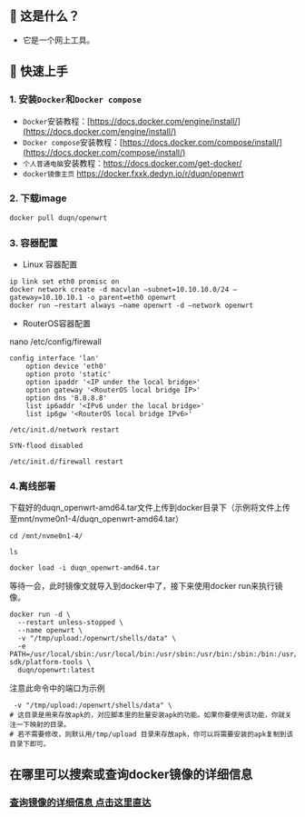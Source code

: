 ## 🤔 这是什么？
- 它是一个网上工具。

## 🚀 快速上手

### 1. 安装`Docker`和`Docker compose`

- `Docker`安装教程：[https://docs.docker.com/engine/install/](https://docs.docker.com/engine/install/)
- `Docker compose`安装教程：[https://docs.docker.com/compose/install/](https://docs.docker.com/compose/install/)
- `个人普通电脑`安装教程：https://docs.docker.com/get-docker/
- `docker镜像主页` https://docker.fxxk.dedyn.io/r/duqn/openwrt

### 2. 下载image

```bash
docker pull duqn/openwrt
```

### 3. 容器配置

- Linux 容器配置
```
ip link set eth0 promisc on
docker network create -d macvlan –subnet=10.10.10.0/24 –gateway=10.10.10.1 -o parent=eth0 openwrt
docker run –restart always –name openwrt -d –network openwrt 
```
- RouterOS容器配置
  
nano /etc/config/firewall
```
config interface 'lan'
	option device 'eth0'
	option proto 'static'
	option ipaddr '<IP under the local bridge>'
	option gateway '<RouterOS local bridge IP>'
	option dns '8.8.8.8'
	list ip6addr '<IPv6 under the local bridge>'
	list ip6gw '<RouterOS local bridge IPv6>'
```
`/etc/init.d/network restart`
```
SYN-flood disabled
```
`/etc/init.d/firewall restart`


### 4.离线部署
下载好的duqn_openwrt-amd64.tar文件上传到docker目录下（示例将文件上传至mnt/nvme0n1-4/duqn_openwrt-amd64.tar）

```
cd /mnt/nvme0n1-4/
```
```  
ls
```
```
docker load -i duqn_openwrt-amd64.tar
```

等待一会，此时镜像文就导入到docker中了，接下来使用docker run来执行镜像。
```
docker run -d \
  --restart unless-stopped \
  --name openwrt \
  -v "/tmp/upload:/openwrt/shells/data" \
  -e PATH=/usr/local/sbin:/usr/local/bin:/usr/sbin:/usr/bin:/sbin:/bin:/usr/lib/android-sdk/platform-tools \
  duqn/openwrt:latest
```
注意此命令中的端口为示例
```
 -v "/tmp/upload:/openwrt/shells/data" \
# 这目录是用来存放apk的，对应脚本里的批量安装apk的功能。如果你要使用该功能，你就关注一下映射的目录。
# 若不需要修改，则默认用/tmp/upload 目录来存放apk，你可以将需要安装的apk复制到该目录下即可。
```


## 在哪里可以搜索或查询docker镜像的详细信息
### [查询镜像的详细信息 点击这里直达](https://docker.fxxk.dedyn.io/)



